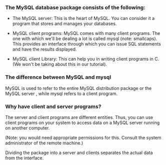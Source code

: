 ### The MySQL database package consists of the following:

* The MySQL server: This is the heart of MySQL. You can consider it a program 
that stores and manages your databases.

* MySQL client programs: MySQL comes with many client programs. The one with which 
we'll be dealing a lot is called mysql (note: smallcaps). This provides an 
interface through which you can issue SQL statements and have the results displayed.

* MySQL client Library: This can help you in writing client programs in C. 
(We won't be taking about this in our tutorial).

### The difference between MySQL and mysql

MySQL is used to refer to the entire MySQL distribution package or the MySQL server
, while mysql refers to a client program.

### Why have client and server programs?

The server and client programs are different entities.
Thus, you can use client programs on your system to access data on a MySQL server 
running on another computer. 

(Note: you would need appropriate permissions for this. 
Consult the system administrator of the remote machine.)

Dividing the package into a server and clients separates the actual data from the interface.
